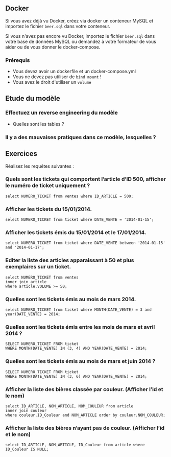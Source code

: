 ## Docker

Si vous avez déjà vu Docker, créez via docker un conteneur MySQL et importez le fichier `beer.sql` dans votre conteneur.

Si vous n'avez pas encore vu Docker, importez le fichier `beer.sql` dans votre base de données MySQL ou demandez à votre
formateur de vous aider ou de vous donner le docker-compose.

### Prérequis

- Vous devez avoir un dockerfile et un docker-compose.yml
- Vous ne devez pas utiliser de `bind mount` !
- Vous avez le droit d'utiliser un `volume`

## Etude du modèle

### Effectuez un reverse engineering du modèle

- Quelles sont les tables ?

### Il y a des mauvaises pratiques dans ce modèle, lesquelles ?


## Exercices

Réalisez les requêtes suivantes :

### Quels sont les tickets qui comportent l’article d’ID 500, afficher le numéro de ticket uniquement ?

```mysql
select NUMERO_TICKET from ventes where ID_ARTICLE = 500;
```

### Afficher les tickets du 15/01/2014.

```mysql
select NUMERO_TICKET from ticket where DATE_VENTE = '2014-01-15';
```

### Afficher les tickets émis du 15/01/2014 et le 17/01/2014.

```mysql
select NUMERO_TICKET from ticket where DATE_VENTE between '2014-01-15' and '2014-01-17';
```

### Editer la liste des articles apparaissant à 50 et plus exemplaires sur un ticket.

```mysql
select NUMERO_TICKET from ventes
inner join article
where article.VOLUME >= 50;

```

### Quelles sont les tickets émis au mois de mars 2014.

```mysql
select NUMERO_TICKET from ticket where MONTH(DATE_VENTE) = 3 and year(DATE_VENTE) = 2014;

```

### Quelles sont les tickets émis entre les mois de mars et avril 2014 ?

```mysql
SELECT NUMERO_TICKET FROM ticket
WHERE MONTH(DATE_VENTE) IN (3, 4) AND YEAR(DATE_VENTE) = 2014;

```

### Quelles sont les tickets émis au mois de mars et juin 2014 ?

```mysql
SELECT NUMERO_TICKET FROM ticket
WHERE MONTH(DATE_VENTE) IN (3, 6) AND YEAR(DATE_VENTE) = 2014;

```

### Afficher la liste des bières classée par couleur. (Afficher l’id et le nom)

```mysql
select ID_ARTICLE, NOM_ARTICLE, NOM_COULEUR from article
inner join couleur
where couleur.ID_Couleur and NOM_ARTICLE order by couleur.NOM_COULEUR;

```

### Afficher la liste des bières n’ayant pas de couleur. (Afficher l’id et le nom)

```mysql
select ID_ARTICLE, NOM_ARTICLE, ID_Couleur from article where ID_Couleur IS NULL;
```